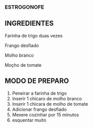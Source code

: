 ###  ESTROGONOFE

## INGREDIENTES

Farinha de trigo duas vezes

Frango desfiado

Molho branco

Moçho de tomate

## MODO DE PREPARO

1. Peneirar a farinha de trigo
2. Inserir 1 chicaro de molho branco
3. Inserir 1 chicara de molho de tomate
4. Adicionar frango desfiado
5. Mexere cozinhar por 15 minutos
6. esquentar muito